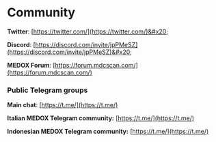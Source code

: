 # Community

**Twitter**: [https://twitter.com/](https://twitter.com/)&#x20;

**Discord**: [https://discord.com/invite/jpPMeSZ](https://discord.com/invite/jpPMeSZ)&#x20;

**MEDOX Forum**: [https://forum.mdcscan.com/](https://forum.mdcscan.com/)

### Public Telegram groups

**Main chat**: [https://t.me/](https://t.me/)

<!-- **MEDOX announcements group**: [https://t.me/FuseAnnouncements](https://t.me/FuseAnnouncements) -->

<!-- **MEDOX Cash group**: [https://t.me/fusecash](https://t.me/fusecash) -->

<!-- **TLChainSwap group**: [https://t.me/fuseswap](https://t.me/fuseswap) -->

<!-- **MEDOX NFTs**: [https://t.me/fuseNFTs](https://t.me/fuseNFTs)&#x20; -->

**Italian MEDOX Telegram community:** [https://t.me/](https://t.me/)

**Indonesian MEDOX Telegram community:** [https://t.me/](https://t.me/)

